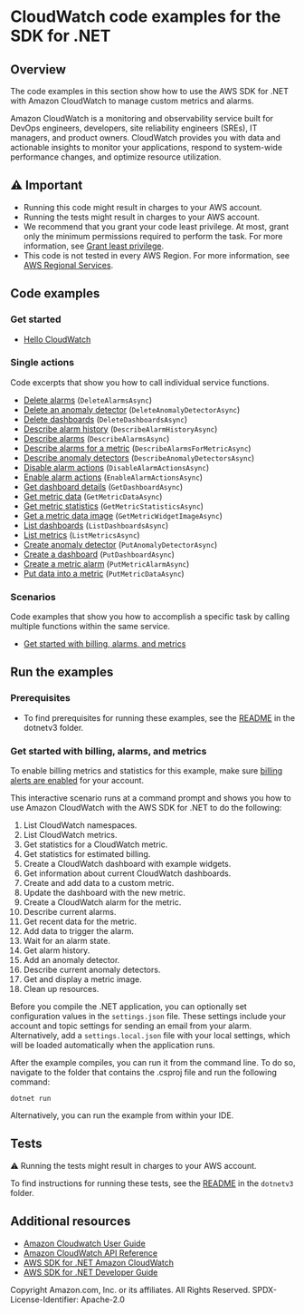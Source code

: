 # CloudWatch code examples for the SDK for .NET

## Overview
The code examples in this section show how to use the AWS SDK for .NET with Amazon CloudWatch to manage custom metrics and alarms.

Amazon CloudWatch is a monitoring and observability service built for DevOps engineers, developers, site reliability engineers (SREs), IT managers, and product owners. CloudWatch provides you with data and actionable insights to monitor your applications, respond to system-wide performance changes, and optimize resource utilization.

## ⚠️ Important
* Running this code might result in charges to your AWS account.
* Running the tests might result in charges to your AWS account.
* We recommend that you grant your code least privilege. At most, grant only the minimum permissions required to perform the task. For more information, see [Grant least privilege](https://docs.aws.amazon.com/IAM/latest/UserGuide/best-practices.html#grant-least-privilege).
* This code is not tested in every AWS Region. For more information, see [AWS Regional Services](https://aws.amazon.com/about-aws/global-infrastructure/regional-product-services).

## Code examples

### Get started

* [Hello CloudWatch](Actions/HelloCloudWatch.cs)

### Single actions
Code excerpts that show you how to call individual service functions.

* [Delete alarms](Actions/CloudWatchWrapper.cs) (`DeleteAlarmsAsync`)
* [Delete an anomaly detector](Actions/CloudWatchWrapper.cs) (`DeleteAnomalyDetectorAsync`)
* [Delete dashboards](Actions/CloudWatchWrapper.cs) (`DeleteDashboardsAsync`)
* [Describe alarm history](Actions/CloudWatchWrapper.cs) (`DescribeAlarmHistoryAsync`)
* [Describe alarms](Actions/CloudWatchWrapper.cs) (`DescribeAlarmsAsync`)
* [Describe alarms for a metric](Actions/CloudWatchWrapper.cs) (`DescribeAlarmsForMetricAsync`)
* [Describe anomaly detectors](Actions/CloudWatchWrapper.cs) (`DescribeAnomalyDetectorsAsync`)
* [Disable alarm actions](Actions/CloudWatchWrapper.cs) (`DisableAlarmActionsAsync`)
* [Enable alarm actions](Actions/CloudWatchWrapper.cs) (`EnableAlarmActionsAsync`)
* [Get dashboard details](Actions/CloudWatchWrapper.cs) (`GetDashboardAsync`)
* [Get metric data](Actions/CloudWatchWrapper.cs) (`GetMetricDataAsync`)
* [Get metric statistics](Actions/CloudWatchWrapper.cs) (`GetMetricStatisticsAsync`)
* [Get a metric data image](Actions/CloudWatchWrapper.cs) (`GetMetricWidgetImageAsync`)
* [List dashboards](Actions/CloudWatchWrapper.cs) (`ListDashboardsAsync`)
* [List metrics](Actions/CloudWatchWrapper.cs) (`ListMetricsAsync`)
* [Create anomaly detector](Actions/CloudWatchWrapper.cs) (`PutAnomalyDetectorAsync`)
* [Create a dashboard](Actions/CloudWatchWrapper.cs) (`PutDashboardAsync`)
* [Create a metric alarm](Actions/CloudWatchWrapper.cs) (`PutMetricAlarmAsync`)
* [Put data into a metric](Actions/CloudWatchWrapper.cs) (`PutMetricDataAsync`)

### Scenarios

Code examples that show you how to accomplish a specific task by calling
multiple functions within the same service.

* [Get started with billing, alarms, and metrics](Scenarios/CloudWatchScenario.cs)

## Run the examples

### Prerequisites
* To find prerequisites for running these examples, see the
  [README](../README.md#Prerequisites) in the dotnetv3 folder.

### Get started with billing, alarms, and metrics

To enable billing metrics and statistics for this example, make sure
[billing alerts are enabled](https://docs.aws.amazon.com/AmazonCloudWatch/latest/monitoring/monitor_estimated_charges_with_cloudwatch.html#turning_on_billing_metrics) for your account.

This interactive scenario runs at a command prompt and shows you how to use
Amazon CloudWatch with the AWS SDK for .NET to do the following:

1. List CloudWatch namespaces.
1. List CloudWatch metrics.
1. Get statistics for a CloudWatch metric.
1. Get statistics for estimated billing.
1. Create a CloudWatch dashboard with example widgets. 
1. Get information about current CloudWatch dashboards.
1. Create and add data to a custom metric.
1. Update the dashboard with the new metric.
1. Create a CloudWatch alarm for the metric.
1. Describe current alarms.
1. Get recent data for the metric.
1. Add data to trigger the alarm.
1. Wait for an alarm state.
1. Get alarm history.
1. Add an anomaly detector.
1. Describe current anomaly detectors.
1. Get and display a metric image.
1. Clean up resources.

Before you compile the .NET application, you can optionally set configuration values in the `settings.json` file.
These settings include your account and topic settings for sending an email from your alarm.
Alternatively, add a `settings.local.json` file with your local settings, which will be loaded automatically 
when the application runs.

After the example compiles, you can run it from the command line. To do so,
navigate to the folder that contains the .csproj file and run the following
command:

```
dotnet run
```

Alternatively, you can run the example from within your IDE.

## Tests

⚠ Running the tests might result in charges to your AWS account.

To find instructions for running these tests, see the [README](../README.md#Tests)
in the `dotnetv3` folder.

## Additional resources
* [Amazon Cloudwatch User Guide](https://docs.aws.amazon.com/AmazonCloudWatch/latest/monitoring/index.html)
* [Amazon CloudWatch API Reference](https://docs.aws.amazon.com/AmazonCloudWatchLogs/latest/APIReference/Welcome.html)
* [AWS SDK for .NET Amazon CloudWatch](https://docs.aws.amazon.com/sdkfornet/v3/apidocs/items/CloudWatch/NCloudWatch.html)
* [AWS SDK for .NET Developer Guide](https://docs.aws.amazon.com/sdk-for-net/v3/developer-guide/welcome.html)

Copyright Amazon.com, Inc. or its affiliates. All Rights Reserved. SPDX-License-Identifier: Apache-2.0
